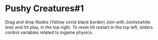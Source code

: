 # Pushy Creatures#1

Drag and drop Nodes (Yellow circle black border) Join with Joints(white line) and hit play, in the top right. To reset hit restart in the top left, sliders control variables related to ingame physics.
